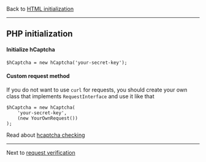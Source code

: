Back to [HTML initialization](html-initialization.md)

---

PHP initialization
------------

#### Initialize hCaptcha

```
$hCaptcha = new hCaptcha('your-secret-key');
```

#### Custom request method

If you do not want to use `curl` for requests, you should create your own class that implements `RequestInterface` and use it like that

```
$hCaptcha = new hCaptcha(
    'your-secret-key',
    (new YourOwnRequest())
);
```

Read about [hcaptcha checking]()

---

Next to [request verification](verification.md)
